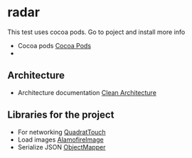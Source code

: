 # radar
This test uses cocoa pods.
Go to poject and install more info
* Cocoa pods  [Cocoa Pods](https://cocoapods.org)
* 
## Architecture ##
* Architecture documentation [Clean Architecture](https://blog.8thlight.com/uncle-bob/2012/08/13/the-clean-architecture.html)

## Libraries for the project ##

* For networking [QuadratTouch](https://github.com/Constantine-Fry/das-quadrat)
* Load images [AlamofireImage](https://github.com/Alamofire/AlamofireImage)
* Serialize JSON [ObjectMapper](https://github.com/Hearst-DD/ObjectMapper)




